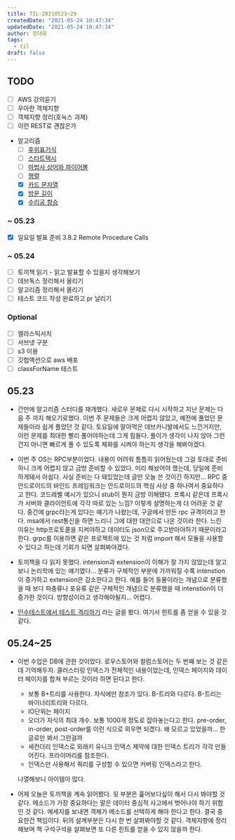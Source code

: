 ```yaml
---
title: TIL-20210523~29
createdDate: "2021-05-24 10:47:34"
updatedDate: "2021-05-24 10:47:34"
author: 정대화
tags:
  - til
draft: false
---
```


## TODO

- [ ] AWS 강의듣기
- [ ] 우아한 객체지향
- [ ] 객체지향 정리(호눅스 과제)
- [ ] 이런 REST로 괜찮은가
- 알고리즘
  - [ ] [후위표기식](https://www.acmicpc.net/problem/1918)
  - [ ] [스타트택시](https://www.acmicpc.net/problem/19238)
  - [ ] [마법사 상어와 파이어볼](https://www.acmicpc.net/problem/20056)
  - [ ] [행렬](https://www.acmicpc.net/problem/1080)
  - [x] [카드 문자열](https://www.acmicpc.net/problem/13417)
  - [x] [방문 길이](https://programmers.co.kr/learn/courses/30/lessons/49994)
  - [x] [수리공 항승](https://www.acmicpc.net/problem/1449)

### ~ 05.23

- [x] 일요일 발표 준비 3.8.2 Remote Procedure Calls

### ~ 05.24

- [ ] 토끼책 읽기 - 읽고 발표할 수 있을지 생각해보기
- [ ] 데브독스 정리해서 올리기
- [ ] 알고리즘 정리해서 올리기
- [ ] 테스트 코드 작성 완료하고 pr 날리기

### Optional

- [ ] 엘라스틱서치
- [ ] 서브넷 구분
- [ ] s3 이용
- [ ] 깃헙액션으로 aws 배포
- [ ] classForName 테스트

## 05.23

- 간만에 알고리즘 스터디를 재개했다. 새로우 문제로 다시 시작하고 지난 문제는 다음 주 까지 해오기로했다. 이번 주 문제들은 크게 어렵지 않았고, 예전에 풀었던 문제들이라 쉽게 풀었던 것 같다. 토요일에 말아먹은 데브카니발에서도 느낀거지만, 이런 문제를 최대한 빨리 풀어야하는데 그게 힘들다. 풀이가 생각이 나지 않아 그런건지 아니면 빠르게 풀 수 있도록 체화를 시켜야 하는지 생각을 해봐야겠다.

- 이번 주 OS는 RPC부분이었다. 내용이 어려워 틈틈히 읽어뒀는데 그걸 토대로 준비하니 크게 어렵지 않고 금방 준비할 수 있었다. 미리 해놨어야 했는데, 당일에 준비하게돼서 아쉽다. 사실 준비는 다 돼있었는데 글만 오늘 쓴 것이긴 하지만... RPC 중 안드로이드의 바인드 프레임워크는 안드로이드의 핵심 사상 중 하나여서 중요하다고 한다. 코드레벨 예시가 있으니 stub이 뭔지 금방 이해됐다. 프록시 같은데 프록시가 서버와 클라이언트에 각각 따로 있는 느낌? 이렇게 설명하는게 더 어려운 것 같다. 중간에 grpc라는게 있다는 얘기가 나왔는데, 구글에서 만든 rpc 규격이라고 한다. msa에서 rest통신을 하면 느리니 그에 대한 대안으로 나온 것이라 한다. 느린 이유는 http프로토콜을 지켜야하고 데이터도 json으로 주고받아야하기 때문이라고 한다. grpc를 이용하면 같은 프로젝트에 있는 것 처럼 import 해서 모듈을 사용할 수 있다고 하는데 기회가 되면 살펴봐야겠다.

- 토끼책을 다 읽지 못했다. intension과 extension이 이해가 잘 가지 않았는데 알고보니 논리학에 있는 얘기였다... 분류가 구체적인 부분에 가까워질 수록 intenstion이 증가하고 extension은 감소한다고 한다. 예를 들어 동물이라는 개념으로 분류했을 때 보다 파충류나 포유류 같은 구체적인 개념으로 분류했을 때 intenstion이 더 증가한 것이다. 방향성이라고 생각해야될지... 어렵다.

- [인수테스트에서 테스트 격리하기](https://woowacourse.github.io/javable/post/2020-09-15-test-isolation/) 라는 글을 봤다. 여기서 힌트를 좀 얻을 수 있을 것 같다.

## 05.24~25

- 이번 수업은 DB에 관한 것이었다. 로우스토어와 컬럼스토어는 두 번째 보는 것 같은데 기억해두자. 클러스터링 인덱스가 전체적인 내용이었는데, 인덱스 페이지와 데이터 페이지를 합쳐 부르는 것이라 하면 된다고 한다.
  - 보통 B+트리를 사용한다. 자식에만 참조가 있다. B-트리와 다르다. B-트리는 바이너리트리와 다르다.
  - IO단위는 페이지
  - 오더가 자식의 최대 개수. 보통 1000개 정도로 잡아놓는다고 한다. pre-order, in-order, post-order를 이런 식으로 외우면 되겠다. 왜 모르고 있었을까... 한글로만 봐서 그런걸까
  - 세컨더리 인덱스로 외래키 유니크 인덱스 제약에 대한 인덱스 트리가 각각 만들어진다. 프라이머리를 참조한다.
  - 인덱스만 사용해서 쿼리를 구성할 수 있으면 커버링 인덱스라고 한다.

  나열해보니 아이템이 많다.

- 어제 오늘은 토끼책을 계속 읽어봤다. 뒷 부분은 훑어보다싶이 해서 다시 봐야할 것 같다. 메소드가 가장 중요하다는 말은 데이터 중심적 사고에서 벗어나야 하기 위함인 것 같다. 메세지를 보내면 객체가 메소드를 선택하게 해야 한다고 한다. 결국 중요한건 책임이다. 뒤의 설계부분은 다시 한 번 살펴봐야할 것 같다. 객체지향에 정리해보며 책 구석구석을 살펴보면 또 다른 힌트를 얻을 수 있지 않을까 한다.
